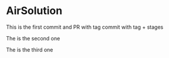 # AirSolution

This is the first
  commit and PR with tag
  commit with tag + stages

The is the second one

The is the third one
